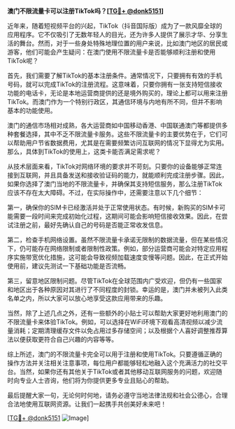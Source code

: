 **澳门不限流量卡可以注册TikTok吗？[[TG💪+ @donk5151](https://t.me/s/donk5151)]**

近年来，随着短视频平台的兴起，TikTok（抖音国际版）成为了一款风靡全球的应用程序。它不仅吸引了无数年轻人的目光，还为许多人提供了展示才华、分享生活的舞台。然而，对于一些身处特殊地理位置的用户来说，比如澳门地区的居民或游客，他们可能会产生疑问：在澳门使用不限流量卡是否能够顺利注册和使用TikTok呢？

首先，我们需要了解TikTok的基本注册条件。通常情况下，只要拥有有效的手机号码，就可以完成TikTok的注册流程。这意味着，只要你拥有一张支持短信接收功能的电话卡，无论是本地运营商提供的还是境外购买的，理论上都可以用来注册TikTok。而澳门作为一个特别行政区，其通信环境与内地有所不同，但并不影响基本的功能使用。

澳门的通信市场相对成熟，各大运营商如中国移动香港、中国联通澳门等都提供多种套餐选择，其中不乏不限流量卡服务。这些不限流量卡的主要优势在于，它们可以帮助用户节省数据费用，尤其是在需要频繁访问互联网的情况下显得尤为实用。那么，具体到TikTok的使用上，这类卡能否满足需求呢？

从技术层面来看，TikTok对网络环境的要求并不苛刻。只要你的设备能够正常连接到互联网，并且具备发送和接收验证码的能力，就能顺利完成注册步骤。因此，如果你选择了澳门当地的不限流量卡，并确保其支持短信服务，那么注册TikTok应该不存在太大障碍。不过，在实际操作中，还需要注意以下几个细节：

第一，确保你的SIM卡已经激活并处于正常使用状态。有时候，新购买的SIM卡可能需要一段时间来完成初始化过程，这期间可能会影响短信接收效果。因此，在尝试注册之前，最好先确认自己的号码是否能正常收发信息。

第二，检查手机网络设置。虽然不限流量卡承诺无限制的数据流量，但在某些情况下，仍可能存在网络限制或者限制性政策。例如，部分运营商可能会对特定应用程序实施带宽优化措施，这可能会导致视频加载速度变慢等问题。因此，在正式开始使用前，建议先测试一下基础功能是否流畅。

第三，留意地区限制问题。尽管TikTok在全球范围内广受欢迎，但仍有一些国家和地区出于各种原因对其进行了不同程度的封锁。幸运的是，澳门并未被列入此类名单之内，所以大家可以放心地享受这款应用带来的乐趣。

当然，除了上述几点之外，还有一些额外的小贴士可以帮助大家更好地利用澳门的不限流量卡来体验TikTok。例如，可以选择在WiFi环境下观看高清视频以减少流量消耗；定期清理缓存文件以免占用过多存储空间；以及根据个人喜好调整推荐算法以便获取更符合自己兴趣的内容等等。

综上所述，澳门的不限流量卡完全可以用于注册和使用TikTok。只要遵循正确的操作方法并关注相关注意事项，每位用户都能够轻松地融入这个充满活力的社交平台。当然，如果你还有其他关于TikTok或者其他移动互联网服务的问题，欢迎随时向专业人士咨询，他们将为你提供更多专业且贴心的帮助。

最后提醒大家一句，无论何时何地，请务必遵守当地法律法规和社会公德心，合理合法地使用互联网资源。让我们一起携手共创美好未来吧！

[[TG💪+ @donk5151](https://t.me/s/donk5151) ![Image](https://i.postimg.cc/rwNCRYN7/Snipaste-2025-04-30-17-27-05.png)]